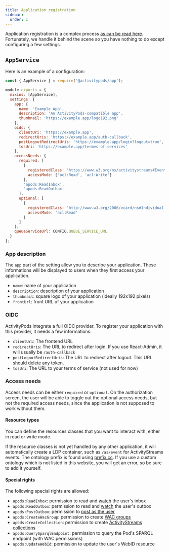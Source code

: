 ```yaml
---
title: Application registration
sidebar:
  order: 1
---
```


Application registration is a complex process [as can be read here](../../design/application-interoperability/). Fortunately, we handle it behind the scene so you have nothing to do except configuring a few settings.

## `AppService`

Here is an example of a configuration:

```js
const { AppService } = require('@activitypods/app');

module.exports = {
  mixins: [AppService],
  settings: {
    app: {
      name: 'Example App',
      description: 'An ActivityPods-compatible app',
      thumbnail: 'https://example.app/logo192.png'
    },
    oidc: {
      clientUri: 'https://example.app',
      redirectUris: 'https://example.app/auth-callback',
      postLogoutRedirectUris: 'https://example.app/login?logout=true',
      tosUri: 'https://example.app/termes-of-services'
    },
    accessNeeds: {
      required: [
        {
          registeredClass: 'https://www.w3.org/ns/activitystreams#Event',
          accessMode: ['acl:Read', 'acl:Write']
        },
        'apods:ReadInbox',
        'apods:ReadOutbox'
      ],
      optional: [
        {
          registeredClass: 'http://www.w3.org/2006/vcard/ns#Individual',
          accessMode: 'acl:Read'
        }
      ]
    },
    queueServiceUrl: CONFIG.QUEUE_SERVICE_URL
  }
};
```

### App description

The `app` part of the setting allow you to describe your application. These informations will be displayed to users when they first access your application.

- `name`: name of your application
- `description`: description of your application
- `thumbnail`: square logo of your application (ideally 192x192 pixels)
- `frontUrl`: front URL of your application

### OIDC

ActivityPods integrate a full OIDC provider. To register your application with this provider, it needs a few informations:

- `clientUri`: The frontend URL
- `redirectUris`: The URL to redirect after login. If you use React-Admin, it will usually be `/auth-callback`
- `postLogoutRedirectUris`: The URL to redirect after logout. This URL should delete any token.
- `tosUri`: The URL to your terms of service (not used for now)

### Access needs

Access needs can be either `required` or `optional`. On the authorization screen, the user will be able to toggle out the optional access needs, but not the required access needs, since the application is not supposed to work without them.

#### Resource types

You can define the resources classes that you want to interact with, either in read or write mode.

If the resource classes is not yet handled by any other application, it will automatically create a LDP container, such as `/as/event` for ActivityStreams events. The ontology prefix is found using [prefix.cc](https://prefix.cc/). If you use a custom ontology which is not listed in this website, you will get an error, so be sure to add it yourself.

#### Special rights

The following special rights are allowed:

- `apods:ReadInbox`: permission to read and [watch](../listening-to-inbox-and-outbox/) the user's inbox
- `apods:ReadOutbox`: permission to read and [watch](../listening-to-inbox-and-outbox/) the user's outbox
- `apods:PostOutbox`: permission to [post as the user](../posting-as-the-user/)
- `apods:CreateWacGroup`: permission to create [WAC groups](../handling-permissions)
- `apods:CreateCollection`: permission to create [ActivityStreams collections](../handling-collections)
- `apods:QuerySparqlEndpoint`: permission to query the Pod's SPARQL endpoint (with WAC permissions)
- `apods:UpdateWebId`: permission to update the user's WebID resource
